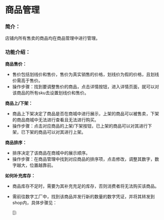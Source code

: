 # 商品管理

### 简介：

店铺内所有售卖的商品均在商品管理中进行管理。



### 功能介绍：

**商品售价：**

- 售价包括划线价和售价，售价为真实销售的价格，划线价为假的价格，且划线价需高于售价。
- 操作步骤：找到要调整售价的商品，点击详情按钮，进入详情页面，就可以对该商品的所有sku去设置划线价和售价。

**商品上/下架：**

- 商品上下架决定了商品是否在商城中进行展示，上架的商品可以被售卖，下架的商品商城中无法进行查看且无法进行购买。
- 操作步骤：点击对应商品的上架/下架按钮，已上架的商品可以对其进行下架，已下架的商品可以对其进行上架。

**商品排序：**

- 排序决定了该商品在商城中的展示顺序。
- 操作步骤：在商品管理中找到对应商品的排序项，点击修改，调整其数字，数字越大，位置越靠前。

**如何补充库存：**

- 商品库存不足时，需要为其补充充足的库存，否则消费者将无法购买该商品。

- 需前往数字工厂中，找到该商品并发行新的数量的数字凭证，并将其转发到shop内，具体步骤见：

  []: 